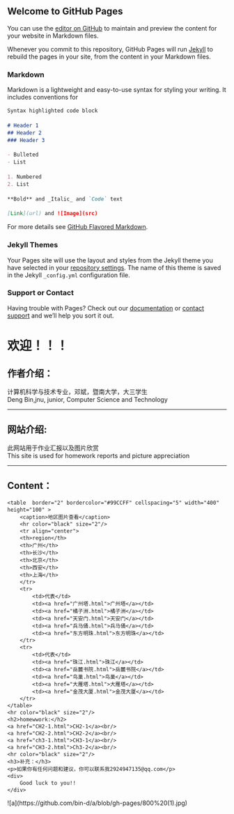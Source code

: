 ## Welcome to GitHub Pages

You can use the [editor on GitHub](https://github.com/bin-d/a/edit/gh-pages/index.md) to maintain and preview the content for your website in Markdown files.

Whenever you commit to this repository, GitHub Pages will run [Jekyll](https://jekyllrb.com/) to rebuild the pages in your site, from the content in your Markdown files.

### Markdown

Markdown is a lightweight and easy-to-use syntax for styling your writing. It includes conventions for

```markdown
Syntax highlighted code block

# Header 1
## Header 2
### Header 3

- Bulleted
- List

1. Numbered
2. List

**Bold** and _Italic_ and `Code` text

[Link](url) and ![Image](src)
```

For more details see [GitHub Flavored Markdown](https://guides.github.com/features/mastering-markdown/).

### Jekyll Themes

Your Pages site will use the layout and styles from the Jekyll theme you have selected in your [repository settings](https://github.com/bin-d/a/settings). The name of this theme is saved in the Jekyll `_config.yml` configuration file.

### Support or Contact

Having trouble with Pages? Check out our [documentation](https://docs.github.com/categories/github-pages-basics/) or [contact support](https://github.com/contact) and we’ll help you sort it out.
<!doctype html>
<html>
<head>
<meta charset="utf-8">
	 <link rel="stylesheet" href="reset.css" />
<title>邓斌的私人网站</title>
</head>

<body background ="image/u=2052710590,2588908832&fm=26&gp=0.jpg"  >
	<h1>欢迎！！！</h1>
<h2>作者介绍：</h2>
计算机科学与技术专业，邓斌，暨南大学，大三学生<br/>
	Deng Bin,jnu, junior, Computer Science and Technology
	<hr color="black" size="2"/>
	<h2>网站介绍:</h2>
	此网站用于作业汇报以及图片欣赏<br/>
	This site is used for homework reports and picture appreciation
	<hr color="black" size="2"/>
<h2>Content：</h2>

	<table  border="2" bordercolor="#99CCFF" cellspacing="5" width="400" height="100" >
		<caption>地区图片查看</caption>
		<hr color="black" size="2"/>
		<tr align="center">
		<th>region</th>
		<th>广州</th>
		<th>长沙</th>
		<th>北京</th>
		<th>西安</th>
		<th>上海</th>
		</tr>
		<tr>
			<td>代表</td>
			<td><a href="广州塔.html">广州塔</a></td>
			<td><a href="橘子洲.html">橘子洲</a></td>
			<td><a href="天安门.html">天安门</a></td>
			<td><a href="兵马俑.html">兵马俑</a></td>
			<td><a href="东方明珠.html">东方明珠</a></td>
		</tr>
		<tr>
			<td>代表</td>
			<td><a href="珠江.html">珠江</a></td>
			<td><a href="岳麓书院.html">岳麓书院</a></td>
			<td><a href="鸟巢.html">鸟巢</a></td>
			<td><a href="大雁塔.html">大雁塔</a></td>
			<td><a href="金茂大厦.html">金茂大厦</a></td>
		</tr>
	</table>
	<hr color="black" size="2"/>
	<h2>homewwork:</h2>
	<a href="CH2-1.html">CH2-1</a><br/>
	<a href="CH2-2.html">CH2-2</a><br/>
	<a href="ch3-1.html">CH3-1</a><br/>
	<a href="CH3-2.html">Ch3-2</a><br/>
	<hr color="black" size="2"/>
	<h3>补充：</h3>
	<p>如果你有任何问题和建议，你可以联系我2924947135@qq.com</p>
	<div>
		Good luck to you!!
	</div>
</body>
</html>
![a](https://github.com/bin-d/a/blob/gh-pages/800%20(1).jpg)
